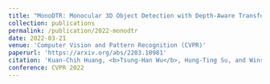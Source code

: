 ```yaml
---
title: "MonoDTR: Monocular 3D Object Detection with Depth-Aware Transformer"
collection: publications
permalink: /publication/2022-monodtr
date: 2022-03-21
venue: 'Computer Vision and Pattern Recognition (CVPR)'
paperurl: 'https://arxiv.org/abs/2203.10981'
citation: 'Kuan-Chih Huang, <b>Tsung-Han Wu</b>, Hung-Ting Su, and Winston H. Hsu. <br> <b><i>CVPR 2022</i></b>'
conference: CVPR 2022
---
```

